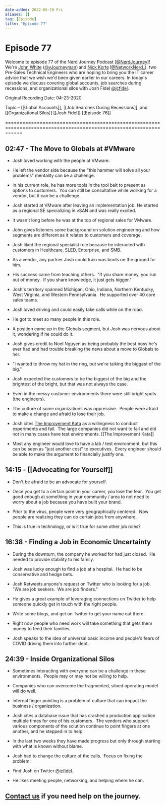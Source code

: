 ```yaml
---
date-added: 2022-08-19 Fri
aliases: []
tag: [Episode]
title: "Episode 77"
---
```


# Episode 77

Welcome to episode 77 of the Nerd Journey Podcast [[@NerdJourney](https://twitter.com/NerdJourney/)]! We're [John White](https://www.linkedin.com/in/vJourneyman/) ([@vJourneyman](https://twitter.com/vJourneyman)) and [Nick Korte](https://www.linkedin.com/in/nickkortenetworknerd/) ([@NetworkNerd_](https://twitter.com/NetworkNerd_/)), two Pre-Sales Technical Engineers who are hoping to bring you the IT career advice that we wish we'd been given earlier in our careers. In today's episode we discuss covering global accounts, job searches during recessions, and organizational silos with Josh Fidel [@jcfidel](https://twitter.com/jcefidel).   

Original Recording Date: 04-23-2020 

Topic – [[Global Accounts]], [[Job Searches During Recessions]], and [[Organizational Silos]] [[Josh Fidel]] [[Episode 76]]

==================================================================================================================  

## 02:47 - The Move to Globals at #VMware 

* Josh loved working with the people at VMware. 

* He left the vendor side because the "this hammer will solve all your problems" mentality can be a challenge. 

* In his current role, he has more tools in the tool belt to present as options to customers.  You can still be consultative while working for a vendor, but it can be a challenge. 

* Josh started at VMware after leaving an implementation job. He started as a regional SE specializing in vSAN and was really excited. 

* It wasn't long before he was at the top of regional sales for VMware. 

* John gives listeners some background on solution engineering and how segments are different as it relates to customers and coverage.   

* Josh liked the regional specialist role because he interacted with customers in Healthcare, SLED, Enterprise, and SMB. 

* As a vendor, any partner Josh could train was boots on the ground for him. 

* His success came from teaching others.  "If you share money, you run out of money.  If you share knowledge, it just gets bigger." 

* Josh's territory spanned Michigan, Ohio, Indiana, Northern Kentucky, West Virginia, and Western Pennsylvania.  He supported over 40 core sales teams. 

* Josh loved driving and could easily take calls while on the road. 

* He got to meet so many people in this role. 

* A position came up in the Globals segment, but Josh was nervous about it, wondering if he could do it. 

* Josh gives credit to Noel Nguyen as being probably the best boss he's ever had and had trouble breaking the news about a move to Globals to her. 

* "I wanted to throw my hat in the ring, but we're talking the biggest of the big." 

* Josh expected the customers to be the biggest of the big and the brightest of the bright, but that was not always the case. 

* Even in the messy customer environments there were still bright spots (the engineers). 

* The culture of some organizations was oppressive.  People were afraid to make a change and afraid to lose their job. 

* Josh cites [The Improvement Kata](https://en.wikipedia.org/wiki/Toyota_Kata) as a willingness to conduct experiments and fail.  The large companies did not want to fail and did not in many cases have test environments. [[The Improvement Kata]]

* Most any engineer would love to have a lab / test environment, but this can be seen as "just another cost" to executives.  Every engineer should be able to make the argument to financially justify one. 

## 14:15 - [[Advocating for Yourself]] 

* Don't be afraid to be an advocate for yourself. 

* Once you get to a certain point in your career, you lose the fear.  You get good enough at something in your community / area to not need to worry about a job because you have built your brand. 

* Prior to the virus, people were very geographically centered.  Now people are realizing they can do certain jobs from anywhere. 

* This is true in technology, or is it true for some other job roles? 

## 16:38 - Finding a Job in Economic Uncertainty 

* During the downturn, the company he worked for had just closed.  He needed to provide stability to his family. 

* Josh was lucky enough to find a job at a hospital.  He had to be conservative and hedge bets. 

* Josh Retweets anyone's request on Twitter who is looking for a job.  "We are job seekers.  We are job finders." 

* He gives a great example of leveraging connections on Twitter to help someone quickly get in touch with the right people. 

* Write some blogs, and get on Twitter to get your name out there. 

* Right now people who need work will take something that gets them money to feed their families. 

* Josh speaks to the idea of universal basic income and people's fears of COVID driving them into further debt. 

## 24:39 - Inside Organizational Silos 

* Sometimes interacting with everyone can be a challenge in these environments.  People may or may not be willing to help. 

* Companies who can overcome the fragmented, siloed operating model will do well. 

* Internal finger pointing is a problem of culture that can impact the business / organization. 

* Josh cites a database issue that has crashed a production application multiple times for one of his customers.  The vendors who support various components of the solution continue to point fingers at one another, and he stepped in to help. 

* In the last two weeks they have made progress but only through starting with what is known without blame. 

* Josh had to change the culture of the calls.  Focus on fixing the problem. 

* Find Josh on Twitter [@jcfidel](https://twitter.com/jcefidel). 

* He likes meeting people, networking, and helping where he can. 

## [Contact us](https://twitter.com/NerdJourney) if you need help on the journey. 

